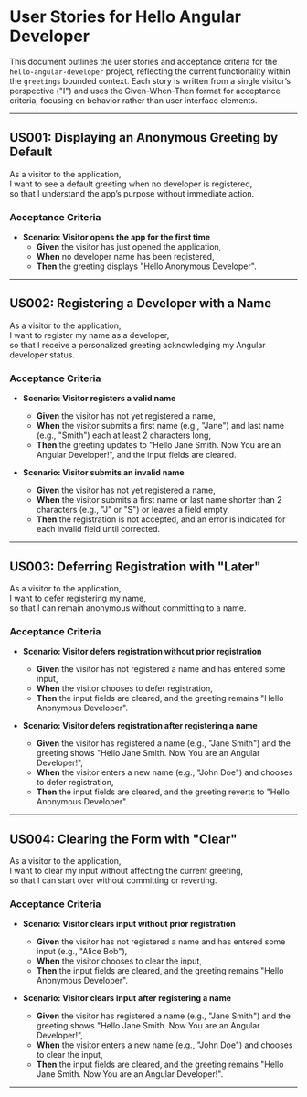 # User Stories for Hello Angular Developer

This document outlines the user stories and acceptance criteria for the `hello-angular-developer` project, reflecting the current functionality within the `greetings` bounded context. Each story is written from a single visitor’s perspective ("I") and uses the Given-When-Then format for acceptance criteria, focusing on behavior rather than user interface elements.

---

## US001: Displaying an Anonymous Greeting by Default

As a visitor to the application,  
I want to see a default greeting when no developer is registered,  
so that I understand the app’s purpose without immediate action.

### Acceptance Criteria

- **Scenario: Visitor opens the app for the first time**
  - **Given** the visitor has just opened the application,
  - **When** no developer name has been registered,
  - **Then** the greeting displays "Hello Anonymous Developer".

---

## US002: Registering a Developer with a Name

As a visitor to the application,  
I want to register my name as a developer,  
so that I receive a personalized greeting acknowledging my Angular developer status.

### Acceptance Criteria

- **Scenario: Visitor registers a valid name**
  - **Given** the visitor has not yet registered a name,
  - **When** the visitor submits a first name (e.g., "Jane") and last name (e.g., "Smith") each at least 2 characters long,
  - **Then** the greeting updates to "Hello Jane Smith. Now You are an Angular Developer!", and the input fields are cleared.

- **Scenario: Visitor submits an invalid name**
  - **Given** the visitor has not yet registered a name,
  - **When** the visitor submits a first name or last name shorter than 2 characters (e.g., "J" or "S") or leaves a field empty,
  - **Then** the registration is not accepted, and an error is indicated for each invalid field until corrected.

---

## US003: Deferring Registration with "Later"

As a visitor to the application,  
I want to defer registering my name,  
so that I can remain anonymous without committing to a name.

### Acceptance Criteria

- **Scenario: Visitor defers registration without prior registration**
  - **Given** the visitor has not registered a name and has entered some input,
  - **When** the visitor chooses to defer registration,
  - **Then** the input fields are cleared, and the greeting remains "Hello Anonymous Developer".

- **Scenario: Visitor defers registration after registering a name**
  - **Given** the visitor has registered a name (e.g., "Jane Smith") and the greeting shows "Hello Jane Smith. Now You are an Angular Developer!",
  - **When** the visitor enters a new name (e.g., "John Doe") and chooses to defer registration,
  - **Then** the input fields are cleared, and the greeting reverts to "Hello Anonymous Developer".

---

## US004: Clearing the Form with "Clear"

As a visitor to the application,  
I want to clear my input without affecting the current greeting,  
so that I can start over without committing or reverting.

### Acceptance Criteria

- **Scenario: Visitor clears input without prior registration**
  - **Given** the visitor has not registered a name and has entered some input (e.g., "Alice Bob"),
  - **When** the visitor chooses to clear the input,
  - **Then** the input fields are cleared, and the greeting remains "Hello Anonymous Developer".

- **Scenario: Visitor clears input after registering a name**
  - **Given** the visitor has registered a name (e.g., "Jane Smith") and the greeting shows "Hello Jane Smith. Now You are an Angular Developer!",
  - **When** the visitor enters a new name (e.g., "John Doe") and chooses to clear the input,
  - **Then** the input fields are cleared, and the greeting remains "Hello Jane Smith. Now You are an Angular Developer!".

---
